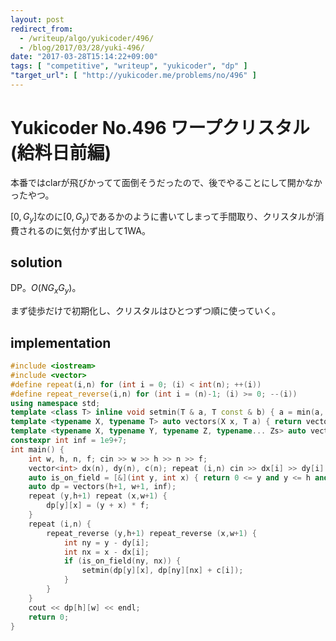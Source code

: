 ```yaml
---
layout: post
redirect_from:
  - /writeup/algo/yukicoder/496/
  - /blog/2017/03/28/yuki-496/
date: "2017-03-28T15:14:22+09:00"
tags: [ "competitive", "writeup", "yukicoder", "dp" ]
"target_url": [ "http://yukicoder.me/problems/no/496" ]
---
```


# Yukicoder No.496 ワープクリスタル (給料日前編)

本番ではclarが飛びかってて面倒そうだったので、後でやることにして開かなかったやつ。

$[0, G_y]$なのに$[0, G_y)$であるかのように書いてしまって手間取り、クリスタルが消費されるのに気付かず出して$1$WA。

## solution

DP。$O(N G_x G_y)$。

まず徒歩だけで初期化し、クリスタルはひとつずつ順に使っていく。

## implementation

``` c++
#include <iostream>
#include <vector>
#define repeat(i,n) for (int i = 0; (i) < int(n); ++(i))
#define repeat_reverse(i,n) for (int i = (n)-1; (i) >= 0; --(i))
using namespace std;
template <class T> inline void setmin(T & a, T const & b) { a = min(a, b); }
template <typename X, typename T> auto vectors(X x, T a) { return vector<T>(x, a); }
template <typename X, typename Y, typename Z, typename... Zs> auto vectors(X x, Y y, Z z, Zs... zs) { auto cont = vectors(y, z, zs...); return vector<decltype(cont)>(x, cont); }
constexpr int inf = 1e9+7;
int main() {
    int w, h, n, f; cin >> w >> h >> n >> f;
    vector<int> dx(n), dy(n), c(n); repeat (i,n) cin >> dx[i] >> dy[i] >> c[i];
    auto is_on_field = [&](int y, int x) { return 0 <= y and y <= h and 0 <= x and x <= w; };
    auto dp = vectors(h+1, w+1, inf);
    repeat (y,h+1) repeat (x,w+1) {
        dp[y][x] = (y + x) * f;
    }
    repeat (i,n) {
        repeat_reverse (y,h+1) repeat_reverse (x,w+1) {
            int ny = y - dy[i];
            int nx = x - dx[i];
            if (is_on_field(ny, nx)) {
                setmin(dp[y][x], dp[ny][nx] + c[i]);
            }
        }
    }
    cout << dp[h][w] << endl;
    return 0;
}
```
